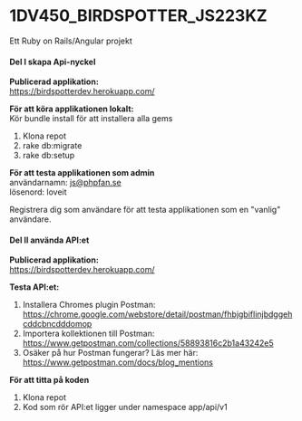 
# 1DV450_BIRDSPOTTER_JS223KZ
Ett Ruby on Rails/Angular projekt


#### Del I skapa Api-nyckel

**Publicerad applikation:**</br>
https://birdspotterdev.herokuapp.com/

**För att köra applikationen lokalt:**</br>
Kör bundle install för att installera alla gems</br>
  1. Klona repot</br>
  2. rake db:migrate</br>
  3. rake db:setup</br>

**För att testa applikationen som admin**</br>
användarnamn: js@phpfan.se</br>
lösenord: loveit</br>

Registrera dig som användare för att testa applikationen som en "vanlig" användare.


#### Del II använda API:et

**Publicerad applikation:**</br>
https://birdspotterdev.herokuapp.com/

**Testa API:et:**</br>
  1. Installera Chromes plugin Postman: https://chrome.google.com/webstore/detail/postman/fhbjgbiflinjbdggehcddcbncdddomop</br>
  3. Importera kollektionen till Postman: https://www.getpostman.com/collections/58893816c2b1a43242e5</br>
  4. Osäker på hur Postman fungerar? Läs mer här: https://www.getpostman.com/docs/blog_mentions

**För att titta på koden**</br>
  1. Klona repot</br>
  2. Kod som rör API:et ligger under namespace app/api/v1</br>




